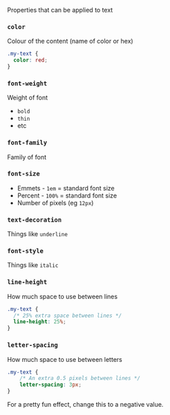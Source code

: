 Properties that can be applied to text

### `color`
Colour of the content (name of color or hex)
```css
.my-text {
  color: red;
}
```

### `font-weight`
Weight of font
- `bold`
- `thin`
- etc

### `font-family`
Family of font

### `font-size`
- Emmets - `1em` = standard font size
- Percent - `100%` = standard font size
- Number of pixels (eg `12px`)

### `text-decoration`
Things like `underline`

### `font-style`
Things like `italic`

### `line-height`
How much space to use between lines
```css
.my-text {
  /* 25% extra space between lines */
  line-height: 25%;
}
```

### `letter-spacing`
How much space to use between letters
```css
.my-text {
	/* An extra 0.5 pixels between lines */
	letter-spacing: 3px;
}
```
For a pretty fun effect, change this to a negative value.
